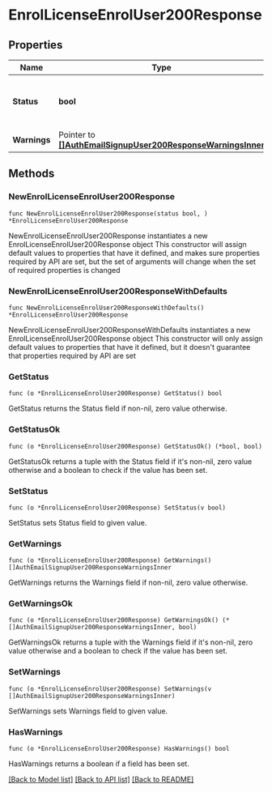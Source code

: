 # EnrolLicenseEnrolUser200Response

## Properties

Name | Type | Description | Notes
------------ | ------------- | ------------- | -------------
**Status** | **bool** | status: true if the user is enrolled, false otherwise | [default to null]
**Warnings** | Pointer to [**[]AuthEmailSignupUser200ResponseWarningsInner**](AuthEmailSignupUser200ResponseWarningsInner.md) |  | [optional] 

## Methods

### NewEnrolLicenseEnrolUser200Response

`func NewEnrolLicenseEnrolUser200Response(status bool, ) *EnrolLicenseEnrolUser200Response`

NewEnrolLicenseEnrolUser200Response instantiates a new EnrolLicenseEnrolUser200Response object
This constructor will assign default values to properties that have it defined,
and makes sure properties required by API are set, but the set of arguments
will change when the set of required properties is changed

### NewEnrolLicenseEnrolUser200ResponseWithDefaults

`func NewEnrolLicenseEnrolUser200ResponseWithDefaults() *EnrolLicenseEnrolUser200Response`

NewEnrolLicenseEnrolUser200ResponseWithDefaults instantiates a new EnrolLicenseEnrolUser200Response object
This constructor will only assign default values to properties that have it defined,
but it doesn't guarantee that properties required by API are set

### GetStatus

`func (o *EnrolLicenseEnrolUser200Response) GetStatus() bool`

GetStatus returns the Status field if non-nil, zero value otherwise.

### GetStatusOk

`func (o *EnrolLicenseEnrolUser200Response) GetStatusOk() (*bool, bool)`

GetStatusOk returns a tuple with the Status field if it's non-nil, zero value otherwise
and a boolean to check if the value has been set.

### SetStatus

`func (o *EnrolLicenseEnrolUser200Response) SetStatus(v bool)`

SetStatus sets Status field to given value.


### GetWarnings

`func (o *EnrolLicenseEnrolUser200Response) GetWarnings() []AuthEmailSignupUser200ResponseWarningsInner`

GetWarnings returns the Warnings field if non-nil, zero value otherwise.

### GetWarningsOk

`func (o *EnrolLicenseEnrolUser200Response) GetWarningsOk() (*[]AuthEmailSignupUser200ResponseWarningsInner, bool)`

GetWarningsOk returns a tuple with the Warnings field if it's non-nil, zero value otherwise
and a boolean to check if the value has been set.

### SetWarnings

`func (o *EnrolLicenseEnrolUser200Response) SetWarnings(v []AuthEmailSignupUser200ResponseWarningsInner)`

SetWarnings sets Warnings field to given value.

### HasWarnings

`func (o *EnrolLicenseEnrolUser200Response) HasWarnings() bool`

HasWarnings returns a boolean if a field has been set.


[[Back to Model list]](../README.md#documentation-for-models) [[Back to API list]](../README.md#documentation-for-api-endpoints) [[Back to README]](../README.md)


